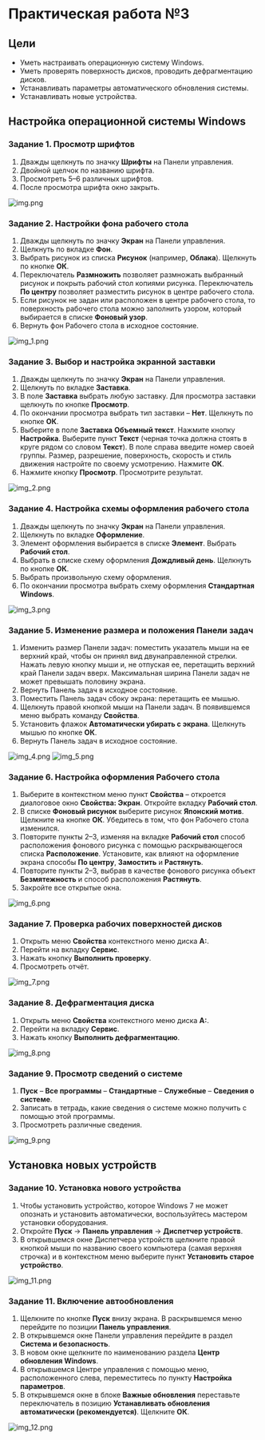 # Практическая работа №3

## Цели
- Уметь настраивать операционную систему Windows.
- Уметь проверять поверхность дисков, проводить дефрагментацию дисков.
- Устанавливать параметры автоматического обновления системы.
- Устанавливать новые устройства.

## Настройка операционной системы Windows

### Задание 1. Просмотр шрифтов
1. Дважды щелкнуть по значку **Шрифты** на Панели управления.
2. Двойной щелчок по названию шрифта.
3. Просмотреть 5–6 различных шрифтов.
4. После просмотра шрифта окно закрыть.

![img.png](img.png)

### Задание 2. Настройки фона рабочего стола
1. Дважды щелкнуть по значку **Экран** на Панели управления.
2. Щелкнуть по вкладке **Фон**.
3. Выбрать рисунок из списка **Рисунок** (например, **Облака**). Щелкнуть по кнопке **ОК**.
4. Переключатель **Размножить** позволяет размножать выбранный рисунок и покрыть рабочий стол копиями рисунка. Переключатель **По центру** позволяет разместить рисунок в центре рабочего стола.
5. Если рисунок не задан или расположен в центре рабочего стола, то поверхность рабочего стола можно заполнить узором, который выбирается в списке **Фоновый узор**.
6. Вернуть фон Рабочего стола в исходное состояние.

![img_1.png](img_1.png)

### Задание 3. Выбор и настройка экранной заставки
1. Дважды щелкнуть по значку **Экран** на Панели управления.
2. Щелкнуть по вкладке **Заставка**.
3. В поле **Заставка** выбрать любую заставку. Для просмотра заставки щелкнуть по кнопке **Просмотр**.
4. По окончании просмотра выбрать тип заставки – **Нет**. Щелкнуть по кнопке **ОК**.
5. Выберите в поле **Заставка** **Объемный текст**. Нажмите кнопку **Настройка**. Выберите пункт **Текст** (черная точка должна стоять в круге рядом со словом **Текст**). В поле справа введите номер своей группы. Размер, разрешение, поверхность, скорость и стиль движения настройте по своему усмотрению. Нажмите **ОК**.
6. Нажмите кнопку **Просмотр**. Просмотрите результат.

![img_2.png](img_2.png)

### Задание 4. Настройка схемы оформления рабочего стола
1. Дважды щелкнуть по значку **Экран** на Панели управления.
2. Щелкнуть по вкладке **Оформление**.
3. Элемент оформления выбирается в списке **Элемент**. Выбрать **Рабочий стол**.
4. Выбрать в списке схему оформления **Дождливый день**. Щелкнуть по кнопке **ОК**.
5. Выбрать произвольную схему оформления.
6. По окончании просмотра выбрать схему оформления **Стандартная Windows**.

![img_3.png](img_3.png)

### Задание 5. Изменение размера и положения Панели задач
1. Изменить размер Панели задач: поместить указатель мыши на ее верхний край, чтобы он принял вид двунаправленной стрелки. Нажать левую кнопку мыши и, не отпуская ее, перетащить верхний край Панели задач вверх. Максимальная ширина Панели задач не может превышать половину экрана.
2. Вернуть Панель задач в исходное состояние.
3. Поместить Панель задач сбоку экрана: перетащить ее мышью.
4. Щелкнуть правой кнопкой мыши на Панели задач. В появившемся меню выбрать команду **Свойства**.
5. Установить флажок **Автоматически убирать с экрана**. Щелкнуть мышью по кнопке **ОК**.
6. Вернуть Панель задач в исходное состояние.

![img_4.png](img_4.png)
![img_5.png](img_5.png)

### Задание 6. Настройка оформления Рабочего стола
1. Выберите в контекстном меню пункт **Свойства** – откроется диалоговое окно **Свойства: Экран**. Откройте вкладку **Рабочий стол**.
2. В списке **Фоновый рисунок** выберите рисунок **Японский мотив**. Щелкните на кнопке **ОК**. Убедитесь в том, что фон Рабочего стола изменился.
3. Повторите пункты 2–3, изменяя на вкладке **Рабочий стол** способ расположения фонового рисунка с помощью раскрывающегося списка **Расположение**. Установите, как влияют на оформление экрана способы **По центру**, **Замостить** и **Растянуть**.
4. Повторите пункты 2–3, выбрав в качестве фонового рисунка объект **Безмятежность** и способ расположения **Растянуть**.
5. Закройте все открытые окна.

![img_6.png](img_6.png)

### Задание 7. Проверка рабочих поверхностей дисков
1. Открыть меню **Свойства** контекстного меню диска **А:**.
2. Перейти на вкладку **Сервис**.
3. Нажать кнопку **Выполнить проверку**.
4. Просмотреть отчёт.

![img_7.png](img_7.png)

### Задание 8. Дефрагментация диска
1. Открыть меню **Свойства** контекстного меню диска **А:**.
2. Перейти на вкладку **Сервис**.
3. Нажать кнопку **Выполнить дефрагментацию**.

![img_8.png](img_8.png)

### Задание 9. Просмотр сведений о системе
1. **Пуск** – **Все программы** – **Стандартные** – **Служебные** – **Сведения о системе**.
2. Записать в тетрадь, какие сведения о системе можно получить с помощью этой программы.
3. Просмотреть различные сведения.

![img_9.png](img_9.png)

## Установка новых устройств

### Задание 10. Установка нового устройства
1. Чтобы установить устройство, которое Windows 7 не может опознать и установить автоматически, воспользуйтесь мастером установки оборудования.
2. Откройте **Пуск** → **Панель управления** → **Диспетчер устройств**.
3. В открывшемся окне Диспетчера устройств щелкните правой кнопкой мыши по названию своего компьютера (самая верхняя строчка) и в контекстном меню выберите пункт **Установить старое устройство**.

![img_11.png](img_11.png)

### Задание 11. Включение автообновления
1. Щелкните по кнопке **Пуск** внизу экрана. В раскрывшемся меню перейдите по позиции **Панель управления**.
2. В открывшемся окне Панели управления перейдите в раздел **Система и безопасность**.
3. В новом окне щелкните по наименованию раздела **Центр обновления Windows**.
4. В открывшемся Центре управления с помощью меню, расположенного слева, переместитесь по пункту **Настройка параметров**.
5. В открывшемся окне в блоке **Важные обновления** переставьте переключатель в позицию **Устанавливать обновления автоматически (рекомендуется)**. Щелкните **ОК**.

![img_12.png](img_12.png)